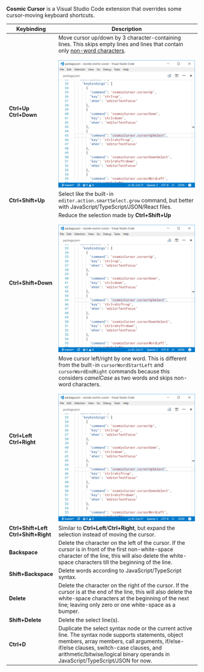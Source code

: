 **Cosmic Cursor** is a Visual Studio Code extension that overrides some cursor-moving keyboard shortcuts.

|Keybinding|Description|
|---|---|
|**Ctrl+Up**<br>**Ctrl+Down**|Move cursor up/down by 3 character-containing lines. This skips empty lines and lines that contain only [non-word characters](https://www.w3schools.com/Jsref/jsref_regexp_wordchar_non.asp).<br><br>![ctrl+up](docs/ctrl+up.gif)|
|**Ctrl+Shift+Up**|Select like the built-in `editor.action.smartSelect.grow` command, but better with JavaScript/TypeScript/JSON/React files.|
|**Ctrl+Shift+Down**|Reduce the selection made by **Ctrl+Shift+Up**<br><br>![ctrl+shift+up](docs/ctrl+shift+up.gif)|
|**Ctrl+Left**<br>**Ctrl+Right**|Move cursor left/right by one word. This is different from the built-in `cursorWordStartLeft` and `cursorWordEndRight` commands because this considers _camelCase_ as two words and skips non-word characters.<br><br>![ctrl+right](docs/ctrl+right.gif)|
|**Ctrl+Shift+Left**<br>**Ctrl+Shift+Right**|Similar to **Ctrl+Left**/**Ctrl+Right**, but expand the selection instead of moving the cursor.
|**Backspace**|Delete the character on the left of the cursor. If the cursor is in front of the first non-white-space character of the line, this will also delete the white-space characters till the beginning of the line.|
|**Shift+Backspace**|Delete words according to JavaScript/TypeScript syntax.|
|**Delete**|Delete the character on the right of the cursor. If the cursor is at the end of the line, this will also delete the white-space characters at the beginning of the next line; leaving only zero or one white-space as a bumper.|
|**Shift+Delete**|Delete the select line(s).|
|**Ctrl+D**|Duplicate the select syntax node or the current active line. The syntax node supports statements, object members, array members, call arguments, if/else-if/else clauses, switch-case clauses, and arithmetic/bitwise/logical binary operands in JavaScript/TypeScript/JSON for now.|

